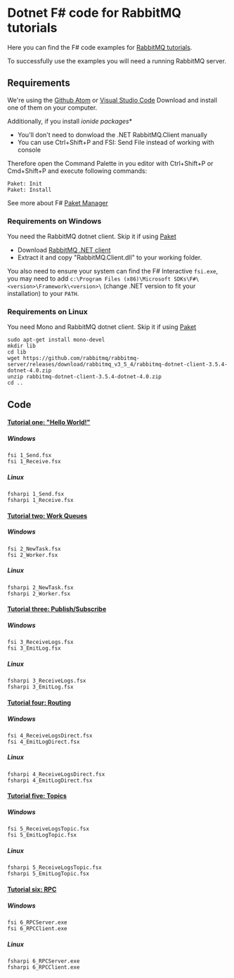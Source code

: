 # Dotnet F# code for RabbitMQ tutorials

Here you can find the F# code examples for [RabbitMQ
tutorials](http://www.rabbitmq.com/getstarted.html).

To successfully use the examples you will need a running RabbitMQ server.

## Requirements

We're using the [Github Atom](atom.io) or [Visual Studio Code](code.visualstudio.com)
Download and install one of them on your computer.

Additionally, if you install **ionide* packages**

- You'll don't need to donwload the .NET RabbitMQ.Client manually
- You can use Ctrl+Shift+P and FSI: Send File instead of working with console

Therefore open the Command Palette in you editor with Ctrl+Shift+P or Cmd+Shift+P and execute following commands:

    Paket: Init
    Paket: Install

See more about F# [Paket Manager](http://fsprojects.github.io/Paket)



### Requirements on Windows


You need the RabbitMQ dotnet client. Skip it if using [Paket](http://fsprojects.github.io/Paket)

* Download [RabbitMQ .NET client](https://github.com/rabbitmq/rabbitmq-server/releases/download/rabbitmq_v3_5_4/rabbitmq-dotnet-client-3.5.4-dotnet-4.0.zip)
* Extract it and copy "RabbitMQ.Client.dll" to your working folder.

You also need to ensure your system can find the F# Interactive `fsi.exe`,
you may need to add `c:\Program Files (x86)\Microsoft SDKs\F#\<version>\Framework\<version>\` (change .NET version
to fit your installation) to your `PATH`.

### Requirements on Linux

You need Mono and RabbitMQ dotnet client. Skip it if using [Paket](http://fsprojects.github.io/Paket)

    sudo apt-get install mono-devel
    mkdir lib
    cd lib
    wget https://github.com/rabbitmq/rabbitmq-server/releases/download/rabbitmq_v3_5_4/rabbitmq-dotnet-client-3.5.4-dotnet-4.0.zip
    unzip rabbitmq-dotnet-client-3.5.4-dotnet-4.0.zip
    cd ..

## Code

#### [Tutorial one: "Hello World!"](http://www.rabbitmq.com/tutorial-one-dotnet.html)

##### Windows

    fsi 1_Send.fsx
    fsi 1_Receive.fsx

##### Linux

    fsharpi 1_Send.fsx
    fsharpi 1_Receive.fsx

#### [Tutorial two: Work Queues](http://www.rabbitmq.com/tutorial-two-dotnet.html)


##### Windows

    fsi 2_NewTask.fsx
    fsi 2_Worker.fsx

##### Linux

    fsharpi 2_NewTask.fsx
    fsharpi 2_Worker.fsx

#### [Tutorial three: Publish/Subscribe](http://www.rabbitmq.com/tutorial-three-dotnet.html)

##### Windows

    fsi 3_ReceiveLogs.fsx
    fsi 3_EmitLog.fsx

##### Linux

    fsharpi 3_ReceiveLogs.fsx
    fsharpi 3_EmitLog.fsx

#### [Tutorial four: Routing](http://www.rabbitmq.com/tutorial-four-dotnet.html)

##### Windows

    fsi 4_ReceiveLogsDirect.fsx
    fsi 4_EmitLogDirect.fsx

##### Linux

    fsharpi 4_ReceiveLogsDirect.fsx
    fsharpi 4_EmitLogDirect.fsx

#### [Tutorial five: Topics](http://www.rabbitmq.com/tutorial-five-dotnet.html)

##### Windows

    fsi 5_ReceiveLogsTopic.fsx
    fsi 5_EmitLogTopic.fsx

##### Linux

    fsharpi 5_ReceiveLogsTopic.fsx
    fsharpi 5_EmitLogTopic.fsx

#### [Tutorial six: RPC](http://www.rabbitmq.com/tutorial-six-dotnet.html)

##### Windows

    fsi 6_RPCServer.exe
    fsi 6_RPCClient.exe

##### Linux

    fsharpi 6_RPCServer.exe
    fsharpi 6_RPCClient.exe
